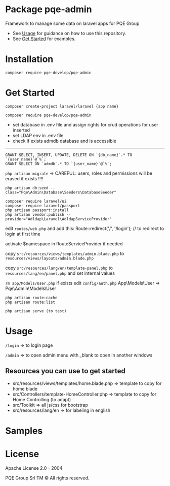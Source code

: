 # Package pqe-admin
Framework to manage some data on laravel apps for PQE Group

 * See [Usage](#usage) for guidance on how to use this repository.
 * See [Get Started](#getStarted) for examples.

# Installation
`composer require pqe-develop/pqe-admin`

# Get Started

`composer create-project laravel/laravel {app name}`

`composer require pqe-develop/pqe-admin`

- set database in .env file and assign rights for crud operations for user inserted
- set LDAP env in .env file
- check if exists admdb database and is accessible
--- 
    GRANT SELECT, INSERT, UPDATE, DELETE ON `{db_name}`.* TO `{user_name}`@`%`;
    GRANT SELECT ON `admdb`.* TO `{user_name}`@`%`;

`php artisan migrate` => CAREFUL: users, roles and permissions will be erased if exists !!!!

`php artisan db:seed --class="Pqe\Admin\Database\Seeders\DatabaseSeeder"`

```
composer require laravel/ui
composer require laravel/passport
php artisan passport:install
php artisan vendor:publish --provider="Adldap\Laravel\AdldapServiceProvider"
```

edit `routes/web.php` and add this:
    Route::redirect('/', '/login');   // to redirect to login at first time
    
activate $namespace in RouteServiceProvider if needed

copy `src/resources/views/templates/admin.blade.php` to `resources/views/layouts/admin.blade.php`

copy `src/resources/lang/en/template-panel.php` to `resources/lang/en/panel.php` and set internal values

`rm app/Models/User.php` if exists 
edit `config/auth.php`
    App\Models\User => Pqe\Admin\Models\User

```
php artisan route:cache
php artisan route:list

php artisan serve (to test)
```

# Usage
`/login` => to login page

`/admin` => to open admin menu with _blank to open in another windows

## Resources you can use to get started
- src/resources/views/templates/home.blade.php => template to copy for home blade
- src/Controllers/template-HomeController.php => template to copy for Home Controlling (to adapt)
- src/Toolkit => all js/css for bootstrap
- src/resources/lang/en => for labeling in english

# Samples

# License
Apache License 2.0 - 2004

PQE Group Srl TM
© All rights reserved.
